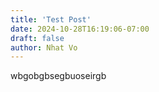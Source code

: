 ```yaml
---
title: 'Test Post'
date: 2024-10-28T16:19:06-07:00
draft: false
author: Nhat Vo
---
```

wbgobgbsegbuoseirgb